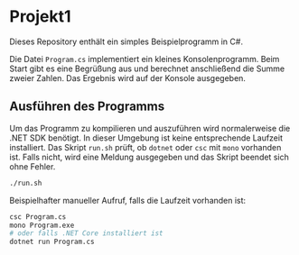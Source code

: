 # Projekt1

Dieses Repository enthält ein simples Beispielprogramm in C#.

Die Datei `Program.cs` implementiert ein kleines Konsolenprogramm. Beim Start gibt es eine Begrüßung aus und berechnet anschließend die Summe zweier Zahlen. Das Ergebnis wird auf der Konsole ausgegeben.

## Ausführen des Programms

Um das Programm zu kompilieren und auszuführen wird normalerweise die .NET SDK benötigt. In dieser Umgebung ist keine entsprechende Laufzeit installiert. Das Skript `run.sh` prüft, ob `dotnet` oder `csc` mit `mono` vorhanden ist. Falls nicht, wird eine Meldung ausgegeben und das Skript beendet sich ohne Fehler.

```bash
./run.sh
```

Beispielhafter manueller Aufruf, falls die Laufzeit vorhanden ist:

```bash
csc Program.cs
mono Program.exe
# oder falls .NET Core installiert ist
dotnet run Program.cs
```
